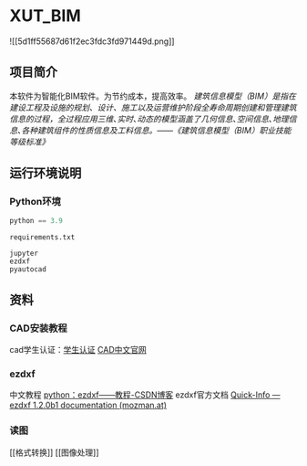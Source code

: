 # XUT_BIM
![[5d1ff55687d61f2ec3fdc3fd971449d.png]]
## 项目简介
本软件为智能化BIM软件。为节约成本，提高效率。
*建筑信息模型（BIM）是指在建设工程及设施的规划、设计、施工以及运营维护阶段全寿命周期创建和管理建筑信息的过程，全过程应用三维､实时､动态的模型涵盖了几何信息､空间信息､地理信息､各种建筑组件的性质信息及工料信息。——《建筑信息模型（BIM）职业技能等级标准》*

## 运行环境说明
### Python环境
```python 
python == 3.9
```
`requirements.txt`
```text
jupyter
ezdxf
pyautocad
```

## 资料
### CAD安装教程
cad学生认证：[学生认证](https://zhuanlan.zhihu.com/p/341446584)
[CAD中文官网](https://www.autodesk.com.cn/)
### ezdxf
中文教程 [python：ezdxf——教程-CSDN博客](https://blog.csdn.net/weixin_44374471/article/details/106974561)
ezdxf官方文档 [Quick-Info — ezdxf 1.2.0b1 documentation (mozman.at)](https://ezdxf.mozman.at/docs/)

### 读图
[[格式转换]]
[[图像处理]]

